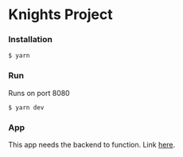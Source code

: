 # Knights Project

### Installation
```
$ yarn
```
### Run
Runs on port 8080
```
$ yarn dev
```
### App
This app needs the backend to function. Link [here](https://github.com/leobezr/knights-backend).